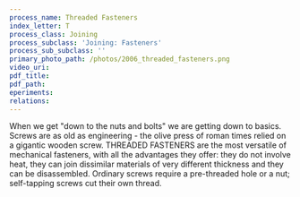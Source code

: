 ```yaml
---
process_name: Threaded Fasteners
index_letter: T
process_class: Joining
process_subclass: 'Joining: Fasteners'
process_sub_subclass: ''
primary_photo_path: /photos/2006_threaded_fasteners.png
video_uri:
pdf_title:
pdf_path:
eperiments:
relations:
---
```




When we get "down to the nuts and bolts" we are getting down to basics. Screws are as old as engineering - the olive press of roman times relied on a gigantic wooden screw. THREADED FASTENERS are the most versatile of mechanical fasteners, with all the advantages they offer: they do not involve heat, they can join dissimilar materials of very different thickness and they can be disassembled. Ordinary screws require a pre-threaded hole or a nut; self-tapping screws cut their own thread.